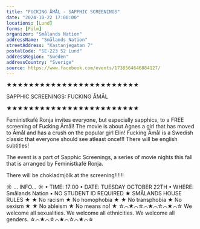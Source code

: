 ```yaml
---
title: "FUCKING ÅMÅL - SAPPHIC SCREENINGS"
date: "2024-10-22 17:00:00"
locations: [Lund]
forms: [Film]
organizer: "Smålands Nation"
addressName: "Smålands Nation" 
streetAddress: "Kastanjegatan 7"
postalCode: "SE-223 52 Lund"
addressRegion: "Sweden"
addressCountry: "Sverige"
source: https://www.facebook.com/events/1738564646884127/
---
```

★★★★★★★★★★★★★★★★★★★★★★★★

SAPPHIC SCREENINGS: FUCKING ÅMÅL

★★★★★★★★★★★★★★★★★★★★★★★★

Feministkafé Ronja invites everyone, but especially sapphics, to a FREE screening of Fucking Åmål! The movie is about Agnes a girl that has moved to Åmål and has a crush on the popular girl Elin! Fucking Åmål is a Swedish classic that everyone should see atleast once!!! There will be english subtitles!
 
The event is a part of Sapphic Screenings, a series of movie nights this fall that is arranged by Feministkafé Ronja.  

There will be chokladmjölk at the screening!!!!!!

☼ … INFO… ☼
• TIME: 17:00
• DATE: TUESDAY OCTOBER 22TH
• WHERE: Smålands Nation
• NO STUDENT ID REQUIRED
★ SMÅLANDS HOUSE RULES ★
★ No racism ★ No homophobia ★
★ No transphobia ★ No sexism ★
★ No ableism ★ No means no! ★
☆⌒★⌒☆⌒★⌒☆⌒★⌒☆
We welcome all sexualities.
We welcome all ethnicities.
We welcome all genders.
☆⌒★⌒☆⌒★⌒☆⌒★⌒☆
